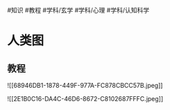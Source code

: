

#知识 #教程 #学科/玄学 #学科/心理 #学科/认知科学 

# 人类图


## 教程

![[68946DB1-1878-449F-977A-FC878CBCC57B.jpeg]]

![[2E1B0C16-DA4C-46D6-8672-C8102687FFFC.jpeg]]